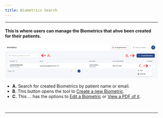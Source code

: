 ```yaml
---
title: Biometrics Search
---
```


<hr />

#### This is where users can manage the Biometrics that ahve been created for their patients.

![Dashboard Screenshot](/src/assets/screenPrints/BioSearch.png)

- **A.** Search for created Biometrics by patient name or email.
- **B.** This button opens the tool to [Create a new Biometric](/biometrics/add_edit/).
- **C.** This ... has the options to [Edit a Biometric](/biometrics/add_edit/) or [View a PDF of it](/biometrics/details/).

<br />
<hr />